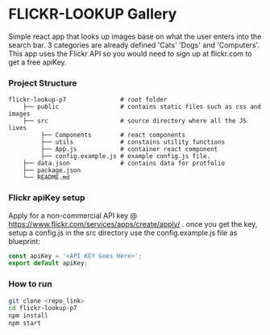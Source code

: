 # FLICKR-LOOKUP Gallery 
Simple react app that looks up images base on what the user enters into the search bar. 3 categories are already defined 'Cats' 'Dogs' and 'Computers'. This app uses the Flickr API so you would need to sign up at flickr.com to get a free apiKey. 
### Project Structure

    flickr-lookup-p7               # root folder
        ├── public                 # contains static files such as css and images
        ├── src                    # source directory where all the JS lives 
             ├── Components        # react components 
             ├── utils             # constains utility functions
             ├── App.js            # container react component
             ├── config.example.js # example config.js file. 
        ├── data.json              # contains data for protfolio
        ├── package.json          
        └── README.md

### Flickr apiKey setup
Apply for a non-commercial API key @ https://www.flickr.com/services/apps/create/apply/ . 
once you get the key, setup a config.js in the src directory use the config.example.js file as blueprint:

```javaScript
const apiKey = '<API KEY Goes Here>';
export default apiKey;
```

### How to run
```sh
git clone <repo_link>
cd flickr-lookup-p7
npm install
npm start
```
